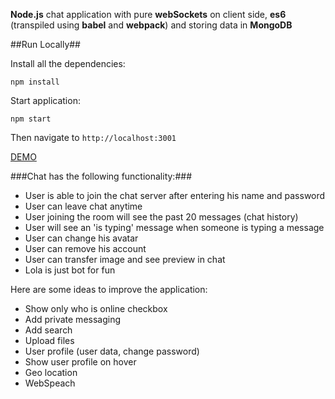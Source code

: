 **Node.js** chat application with pure **webSockets** on client side, **es6** (transpiled using **babel** and **webpack**) and storing data in **MongoDB**

##Run Locally##

Install all the dependencies:

`npm install`

Start application:

`npm start`


Then navigate to `http://localhost:3001`

[DEMO](https://nodejswschat.herokuapp.com/)

###Chat has the following functionality:###
 - User is able to join the chat server after entering his name and password
 - User can leave chat anytime
 - User joining the room will see the past 20 messages (chat history)
 - User will see an 'is typing' message when someone is typing a message
 - User can change his avatar
 - User can remove his account
 - User can transfer image and see preview in chat
 - Lola is just bot for fun

Here are some ideas to improve the application:
 - Show only who is online checkbox
 - Add private messaging
 - Add search
 - Upload files
 - User profile (user data, change password)
 - Show user profile on hover
 - Geo location
 - WebSpeach





